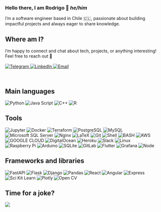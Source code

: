 ### Hello there, I am Rodrigo 👋 <i>he/him</i>
I’m a software engineer based in Chile 🇨🇱, passionate about building impactful projects and always eager to share knowledge.

## Where am I?
I’m happy to connect and chat about tech, projects, or anything interesting! Feel free to reach out 🤖
<br>
<br>
<a href="https://t.me/Nao_Motoki">
  <img alt="Telegram" src="https://img.shields.io/badge/Telegram-2CA5E0?style=for-the-badge&logo=telegram&logoColor=white" />
</a>
<a href="https://www.linkedin.com/in/rodrigo-flores-1207/">
  <img alt="LinkedIn" src="https://img.shields.io/badge/LinkedIn-0077B5?style=for-the-badge&logo=linkedin&logoColor=white" />
</a>
<a href="mailto:dev.rodrigoflores@gmail.com">
  <img alt="Email" src="https://img.shields.io/badge/Email-DF0000?style=for-the-badge&logo=maildotru&logoColor=white" />
</a>

<br/>

## Main languages
![Python](https://img.shields.io/badge/Python-FFD43B?style=for-the-badge&logo=python&logoColor=white)
![Java Script](https://img.shields.io/badge/Java%20Script-F7DF1E?style=for-the-badge&logo=javascript&logoColor=white)
![C++](https://img.shields.io/badge/C++-00599C?style=for-the-badge&logo=cplusplus&logoColor=white)
![R](https://img.shields.io/badge/R-276DC3?style=for-the-badge&logo=r&logoColor=white)

## Tools
![Jupyter](https://img.shields.io/badge/Jupyter-F37626.svg?&style=for-the-badge&logo=Jupyter&logoColor=white)
![Docker](https://img.shields.io/badge/Docker-2CA5E0?style=for-the-badge&logo=docker&logoColor=white)
![Terraform](https://img.shields.io/badge/Terraform-F5F5F5?style=for-the-badge&logo=terraform&logoColor=3e3ead)
![PostgreSQL](https://img.shields.io/badge/PostgreSQL-316192?style=for-the-badge&logo=postgresql&logoColor=white)
![MySQL](https://img.shields.io/badge/mysql-4479A1?style=for-the-badge&logo=mysql&logoColor=white)
![Microsoft SQL Server](https://img.shields.io/badge/My%20Sql%20Server-CC2927?style=for-the-badge&logo=microsoftsqlserver&logoColor=white)
![Nginx](https://img.shields.io/badge/Nginx-009639?style=for-the-badge&logo=nginx&logoColor=white)
![LaTeX](https://img.shields.io/badge/LaTeX-47A141?style=for-the-badge&logo=LaTeX&logoColor=white)
![Git](https://img.shields.io/badge/Git-F05032?style=for-the-badge&logo=git&logoColor=white)
![Shell](https://img.shields.io/badge/Shell-121011?style=for-the-badge&logo=gnu-bash&logoColor=white)
![BASH](https://img.shields.io/badge/GNU%20bash-4EAA25?style=for-the-badge&logo=gnubash&logoColor=white)
![AWS](https://img.shields.io/badge/Amazon_AWS-232F3E?style=for-the-badge&logo=amazon-aws&logoColor=white)
![GOOGLE CLOUD](https://img.shields.io/badge/GOOGLE%20CLOUD-F5F5F5?style=for-the-badge&logo=google-cloud&logoColor=7695e8)
![DigitalOcean](https://img.shields.io/badge/Digital_Ocean-0080FF?style=for-the-badge&logo=DigitalOcean&logoColor=white)
![Heroku](https://img.shields.io/badge/Heroku-430098?style=for-the-badge&logo=heroku&logoColor=white)
![Slack](https://img.shields.io/badge/Slack-4A154B?style=for-the-badge&logo=slack&logoColor=white)
![Linux](https://img.shields.io/badge/Linux-FCC624?style=for-the-badge&logo=linux&logoColor=white)
![Raspberry Pi](https://img.shields.io/badge/Raspberry%20Pi-A22846?style=for-the-badge&logo=raspberrypi&logoColor=white)
![Arduino](https://img.shields.io/badge/Arduino-00979D?style=for-the-badge&logo=arduino&logoColor=white)
![SQLite](https://img.shields.io/badge/SQLite-003B57?style=for-the-badge&logo=sqlite&logoColor=white)
![GitLab](https://img.shields.io/badge/GitLab-FC6D26?style=for-the-badge&logo=gitlab&logoColor=white)
![Flutter](https://img.shields.io/badge/Flutter-02569B?style=for-the-badge&logo=flutter&logoColor=white)
![Grafana](https://img.shields.io/badge/Grafana-F46800?style=for-the-badge&logo=grafana&logoColor=white)
![Node](https://img.shields.io/badge/Node.js-339933?style=for-the-badge&logo=nodedotjs&logoColor=white)

## Frameworks and libraries
![FastAPI](https://img.shields.io/badge/fastapi-109989?style=for-the-badge&logo=FASTAPI&logoColor=white)
![Flask](https://img.shields.io/badge/Flask-000000?style=for-the-badge&logo=flask&logoColor=white)
![Django](https://img.shields.io/badge/Django-092E20?style=for-the-badge&logo=django&logoColor=white)
![Pandas](https://img.shields.io/badge/Pandas-2C2D72?style=for-the-badge&logo=pandas&logoColor=white)
![React](https://img.shields.io/badge/React-61DAFB?style=for-the-badge&logo=React&logoColor=white)
![Angular](https://img.shields.io/badge/Angular-F5F5F5?style=for-the-badge&logo=Angular&logoColor=red)
![Express](https://img.shields.io/badge/Express-000000?style=for-the-badge&logo=express&logoColor=white)
![Sci Kit Learn](https://img.shields.io/badge/Sci%20Kit%20Learn-F7931E?style=for-the-badge&logo=scikitlearn&logoColor=white)
![Plotly](https://img.shields.io/badge/Plotly-3F4F75?style=for-the-badge&logo=plotly&logoColor=white)
![Open CV](https://img.shields.io/badge/Open%20CV-5C3EE8?style=for-the-badge&logo=opencv&logoColor=white)

## Time for a joke?
<a><img align="center" src="https://readme-jokes.vercel.app/api"></a>
